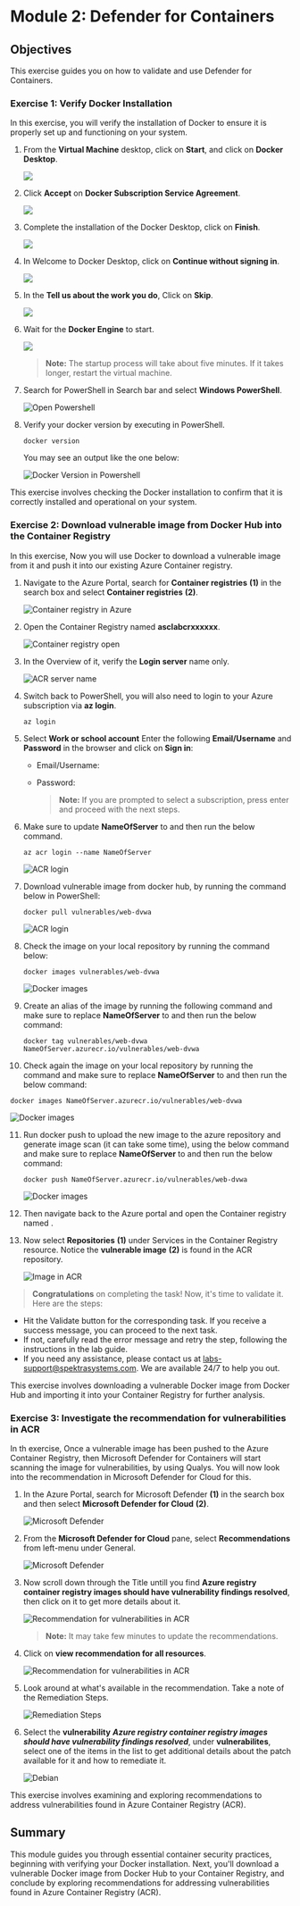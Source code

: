 # Module 2:   Defender for Containers

## Objectives
This exercise guides you on how to validate and use Defender for Containers.

### Exercise 1: Verify Docker Installation

In this exercise, you will verify the installation of Docker to ensure it is properly set up and functioning on your system.

1. From the **Virtual Machine** desktop, click on **Start**, and click on **Docker Desktop**.
 
    ![](images/docker1.png)

1. Click **Accept** on **Docker Subscription Service Agreement**.

    ![](images/m2-img2.png)

1. Complete the installation of the Docker Desktop, click on **Finish**.

    ![](images/docker2.png)

1. In Welcome to Docker Desktop, click on **Continue without signing in**.

    ![](images/docker3.png)

1. In the **Tell us about the work you do**, Click on **Skip**.

    ![](images/cnapp1.png)

1. Wait for the **Docker Engine** to start. 

    ![](images/docker5.png)

    >**Note:** The startup process will take about five minutes. If it takes longer, restart the virtual machine.
    
1. Search for PowerShell in Search bar and select **Windows PowerShell**.

   ![Open Powershell](images/open-powershell.png)

1. Verify your docker version by executing in PowerShell. 

   ```
   docker version
   ```

   You may see an output like the one below:

   ![Docker Version in Powershell](images/docker-version.png)

This exercise involves checking the Docker installation to confirm that it is correctly installed and operational on your system.


### Exercise 2: Download vulnerable image from Docker Hub into the Container Registry

In this exercise, Now you will use Docker to download a vulnerable image from it and push it into our existing Azure Container registry.

1. Navigate to the Azure Portal, search for **Container registries** **(1)** in the search box and select **Container registries** **(2)**.

   ![Container registry in Azure](images/serach-cr1.png)

2. Open the Container Registry named **asclabcrxxxxxx**.

   ![Container registry open](images/select-cr.png)

3. In the Overview of it, verify the **Login server** name only. 

   ![ACR server name](images/copy-crname1.png)

4.	Switch back to PowerShell, you will also need to login to your Azure subscription via **az login**.
   
    ```
    az login
    ```    
     
5. Select **Work or school account** Enter the following **Email/Username** and **Password** in the browser and click on **Sign in**:

      - Email/Username: **<inject key="AzureAdUserEmail" enableCopy="true"/>** 

      - Password: **<inject key="AzureAdUserPassword" enableCopy="true"/>**
        
        >**Note:** If you are prompted to select a subscription, press enter and proceed with the next steps.
 
6. Make sure to update **NameOfServer** to **<inject key="Container registry" enableCopy="true"/>** and then run the below command.
   
   ```
   az acr login --name NameOfServer
   ```
 
   ![ACR login](images/acr-login.png)

7. Download vulnerable image from docker hub, by running the command below in PowerShell:

   ```
   docker pull vulnerables/web-dvwa
   ```

   ![ACR login](images/docker-pull1.png)

8. Check the image on your local repository by running the command below:

   ```
   docker images vulnerables/web-dvwa
   ```

   ![Docker images](images/docker-pull2.png)

9. Create an alias of the image by running the following command and make sure to replace **NameOfServer** to **<inject key="Container registry" enableCopy="true"/>** and then run the below command:

   ```
   docker tag vulnerables/web-dvwa NameOfServer.azurecr.io/vulnerables/web-dvwa
   ```

10. Check again the image on your local repository by running the command and make sure to replace **NameOfServer** to **<inject key="Container registry" enableCopy="true"/>** and then run the below command:

   ```
   docker images NameOfServer.azurecr.io/vulnerables/web-dvwa
   ```

   ![Docker images](images/docker-image.png)


11. Run docker push to upload the new image to the azure repository and generate image scan (it can take some time), using the below command and make sure to replace **NameOfServer** to **<inject key="Container registry" enableCopy="true"/>** and then run the below command:

    ```
    docker push NameOfServer.azurecr.io/vulnerables/web-dvwa
    ```

    ![Docker images](images/docker-push.png)

12. Then navigate back to the Azure portal and open the Container registry named **<inject key="Container registry" enableCopy="true"/>**.

13. Now select **Repositories** **(1)** under Services in the **<inject key="Container registry" enableCopy="false"/>** Container Registry resource. Notice the **vulnerable image** **(2)** is found in the ACR repository.

    ![Image in ACR](images/cr-repos.png)


  <validation step="9049dcde-bf54-499f-b276-71704adbcf9b" />

  > **Congratulations** on completing the task! Now, it's time to validate it. Here are the steps:

  - Hit the Validate button for the corresponding task. If you receive a success message, you can proceed to the next task. 
  - If not, carefully read the error message and retry the step, following the instructions in the lab guide.
  - If you need any assistance, please contact us at labs-support@spektrasystems.com. We are available 24/7 to help you out.

This exercise involves downloading a vulnerable Docker image from Docker Hub and importing it into your Container Registry for further analysis.


### Exercise 3: Investigate the recommendation for vulnerabilities in ACR 

In th exercise, Once a vulnerable image has been pushed to the Azure Container Registry, then Microsoft Defender for Containers will start scanning the image for vulnerabilities, by using Qualys. You will now look into the recommendation in Microsoft Defender for Cloud for this. 
 
1. In the Azure Portal, search for Microsoft Defender **(1)** in the search box and then select **Microsoft Defender for Cloud** **(2)**.

    ![Microsoft Defender](images/m2-ex3-step1.png)
   
2. From the **Microsoft Defender for Cloud** pane, select **Recommendations** from left-menu under General.

    ![Microsoft Defender](images/cnapp2.png)
 
3. Now scroll down through the Title untill you find **Azure registry container registry images should have vulnerability findings resolved**, then click on it to get more details about it.
   
    ![Recommendation for vulnerabilities in ACR](images/cnapp3.png)
   >**Note:** It may take few minutes to update the recommendations.

1. Click on **view recommendation for all resources**.

    ![Recommendation for vulnerabilities in ACR](images/m2-ex3-step3.2.png)

4. Look around at what's available in the recommendation. Take a note of the Remediation Steps.

    ![Remediation Steps](images/m2-ex3-step4.1.png)
  
5. Select the **vulnerability** ***Azure registry container registry images should have vulnerability findings resolved***, under **vulnerabilites**, select one of the items in the list to get additional details about the patch available for it and how to remediate it.

   ![Debian](images/m2-ex3-step5.1.png)

This exercise involves examining and exploring recommendations to address vulnerabilities found in Azure Container Registry (ACR).

## Summary
This module guides you through essential container security practices, beginning with verifying your Docker installation. Next, you'll download a vulnerable Docker image from Docker Hub to your Container Registry, and conclude by exploring recommendations for addressing vulnerabilities found in Azure Container Registry (ACR).


